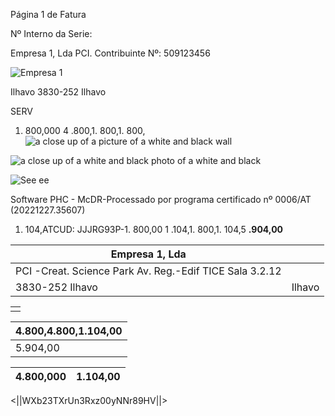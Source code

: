 Página 1 de Fatura

Nº Interno da Serie:

Empresa 1, Lda
PCI. Contribuinte Nº: 509123456

![Empresa 1](outputs\invoice_1_image_1_11.png)

Ilhavo 3830-252 Ilhavo

SERV

1. 800,000 4 .800,1. 800,1. 800,![a close up of a picture of a white and black wall](outputs\invoice_1_image_1_18.png)

![a close up of a white and black photo of a white and black](outputs\invoice_1_image_1_19.png)

![See ee](outputs\invoice_1_image_1_20.png)

Software PHC - McDR-Processado por programa certificado nº 0006/AT (20221227.35607)

1. 104,ATCUD: JJJRG93P-1. 800,00 1 .104,1. 800,1. 104,5 **.904,00**

| Empresa 1, Lda | |
|---------------------------------------------------------|--------|
| PCI -Creat. Science Park Av. Reg.-Edif TICE Sala 3.2.12 | |
| 3830-252 Ilhavo | Ilhavo |

| |
|--|
| |

| 4.800,4.800,1.104,00 |
|------------------------------|
| 5.904,00 |

| 4.800,000 | 1.104,00 |
|-----------|----------|

<||WXb23TXrUn3Rxz00yNNr89HV||>

